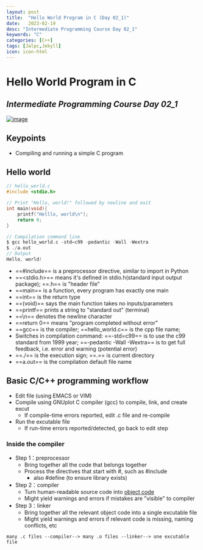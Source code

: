 ```yaml
---
layout: post
title:  "Hello World Program in C (Day 02_1)"
date:   2023-02-19
desc: "Intermediate Programming Course Day 02_1"
keywords: "C"
categories: [C++]
tags: [Jalpc,Jekyll]
icon: icon-html
---
```


# Hello World Program in C
## _Intermediate Programming Course Day 02_1_

[![image](https://www.freeiconspng.com/thumbs/c-logo-icon/c--logo-icon-0.png)](https://jhu-ip.github.io/cs220-sp23/material.html)

## Keypoints 

- Compiling and running a simple C program 


## Hello world 

```c
// hello_world.c
#include <stdio.h>

// Print "Hello, world!" followed by newline and exit
int main(void){
    printf("Helllo, world\n");
    return 0;
}

// Compilation command line 
$ gcc hello_world.c -std=c99 -pedantic -Wall -Wextra
$ ./a.out
// Output 
Hello, world!
```

- ==#include== is a preprocessor directive, similar to import in Python 
- ==<stdio.h>== means it's defined in stdio.h(standard input output package); ==.h== is "header file"
- ==main== is a function, every program has exactly one main 
- ==int== is the return type 
- ==(void)== says the main function takes no inputs/parameters 
- ==printf== prints a string to "standard out" (terminal)
- ==\n== denotes the newline character 
- ==return 0== means "program completed without error"
- ==gcc== is the compiler; ==hello_world.c== is the cpp file name; 
- Switches in compilation command: ==-std=c99== is to use the c99 standard from 1999 year; ==-pedantic -Wall -Wextra== is to get full feedback, i.e. error and warning (potential error)
- ==./== is the execution sign; ==.== is current directory 
- ==a.out== is the compilation default file name 

## Basic C/C++ programming workflow 

- Edit file (using EMACS or VIM)
- Compile using GNUplot C compiler (gcc) to compile, link, and create excut
    - If compile-time errors reported, edit .c file and re-compile 
- Run the excutable file 
    - If run-time errors reported/detected, go back to edit step  


### Inside the compiler 

- Step 1：preprocessor 
    - Bring together all the code that belongs together 
    - Process the directives that start with #, such as #include 
        - also #define (to ensure library exists)
- Step 2：compiler 
    - Turn human-readable source code into [object code](https://en.wikipedia.org/wiki/Object_code) 
    - Might yield warnings and errors if mistakes are "visible" to compiler 
- Step 3：linker 
    - Bring together all the relevant object code into a single excutable file 
    - Might yield warnings and errors if relevant code is missing, naming conflicts, etc
```
many .c files --compiler--> many .o files --linker--> one excutable file 
```
